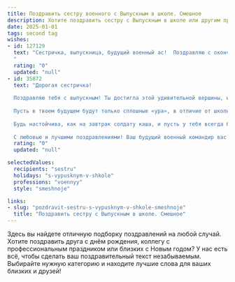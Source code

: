 ```yaml
---
title: Поздравить сестру военного с Выпускным в школе. Смешное
description: Хотите поздравить сестру с Выпускным в школе или другим праздником? Наш ИИ создаст незабываемое поздравление, а вы обязательно выделитесь среди других.  
date: 2025-01-01
tags: second tag
wishes:
- id: 127129
  text: "Сестричка, выпускница, будущий военный ас!  Поздравляю с окончанием школы!  Теперь вместо контрольных – боевые задачи, вместо линейки – строевой шаг, а вместо дневника – военный билет (надеюсь, с похвальными отметками!).  Пусть твоя жизнь будет как хорошо спланированная операция – точная, эффективная и, главное, победоносная!  Держись, солдат!  (Шучу, конечно, но горжусь тобой невероятно!)
  "
  rating: "0"
  updated: "null"
- id: 35872
  text: "Дорогая сестричка!
  
  Поздравляю тебя с выпускным! Ты достигла этой удивительной вершины, и теперь можешь смело маршировать к своей мечте – стать военным!
  
  Пусть в твоем будущем будут только сплошные «ура», в отличие от школьных контрольных, где, увы, было много «погибающих» в бою баллов. Желаю тебе носить свою форму с гордостью, и пусть всё на твоем пути будет как в идеальной армейской программе – четко, ясно и с минимальным количеством отжиманий!
  
  Будь настойчива, как на завтрак солдату каша, и пусть у тебя всегда будет в запасе хорошая шутка для поднятия боевого духа. Впереди ждут удивительные приключения, и будь готова, ведь с твоим юмором даже на учениях не будет скучно!
  
  С любовью и лучшими поздравлениями! Ваш будущий военный командир вас поддерживает! 🎉👩‍✈️"
  rating: "0"
  updated: "null"

selectedValues:
  recipients: "sestru"
  holidays: "s-vypusknym-v-shkole"
  professions: "voennyy"
  style: "smeshnoje"

links:
- slug: "pozdravit-sestru-s-vypusknym-v-shkole-smeshnoje"
  title: "Поздравить сестру с Выпускным в школе. Смешное"
---
```


Здесь вы найдете отличную подборку поздравлений на любой случай.
Хотите поздравить друга с днём рождения, коллегу с профессиональным праздником или близких с Новым годом? У нас есть всё, чтобы сделать ваш поздравительный текст незабываемым. Выбирайте нужную категорию и находите лучшие слова для ваших близких и друзей!
